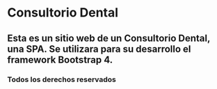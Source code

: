 # Consultorio Dental

## Esta es un sitio web de un Consultorio Dental, una SPA. Se utilizara para su desarrollo el framework Bootstrap 4. 

### Todos los derechos reservados
